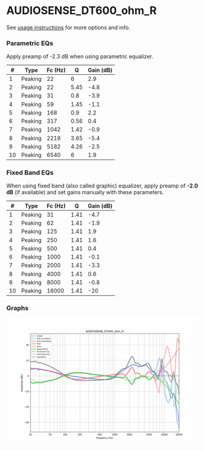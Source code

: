 # AUDIOSENSE_DT600_ohm_R
See [usage instructions](https://github.com/jaakkopasanen/AutoEq#usage) for more options and info.

### Parametric EQs
Apply preamp of -2.3 dB when using parametric equalizer.

|   # | Type    |   Fc (Hz) |    Q |   Gain (dB) |
|-----|---------|-----------|------|-------------|
|   1 | Peaking |        22 | 6    |         2.9 |
|   2 | Peaking |        22 | 5.45 |        -4.8 |
|   3 | Peaking |        31 | 0.8  |        -3.9 |
|   4 | Peaking |        59 | 1.45 |        -1.1 |
|   5 | Peaking |       168 | 0.9  |         2.2 |
|   6 | Peaking |       317 | 0.56 |         0.4 |
|   7 | Peaking |      1042 | 1.42 |        -0.9 |
|   8 | Peaking |      2219 | 3.65 |        -5.4 |
|   9 | Peaking |      5182 | 4.26 |        -2.5 |
|  10 | Peaking |      6540 | 6    |         1.9 |

### Fixed Band EQs
When using fixed band (also called graphic) equalizer, apply preamp of **-2.0 dB** (if available) and set gains manually with these parameters.

|   # | Type    |   Fc (Hz) |    Q |   Gain (dB) |
|-----|---------|-----------|------|-------------|
|   1 | Peaking |        31 | 1.41 |        -4.7 |
|   2 | Peaking |        62 | 1.41 |        -1.9 |
|   3 | Peaking |       125 | 1.41 |         1.9 |
|   4 | Peaking |       250 | 1.41 |         1.6 |
|   5 | Peaking |       500 | 1.41 |         0.4 |
|   6 | Peaking |      1000 | 1.41 |        -0.1 |
|   7 | Peaking |      2000 | 1.41 |        -3.3 |
|   8 | Peaking |      4000 | 1.41 |         0.6 |
|   9 | Peaking |      8000 | 1.41 |        -0.8 |
|  10 | Peaking |     16000 | 1.41 |       -20   |

### Graphs
![](./AUDIOSENSE_DT600_ohm_R.png)
